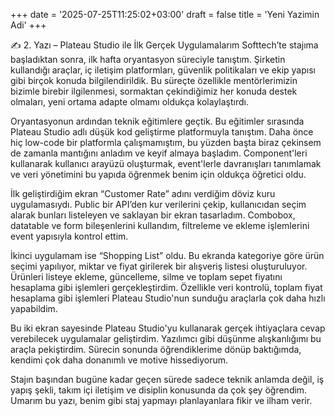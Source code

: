 +++
date = '2025-07-25T11:25:02+03:00'
draft = false
title = 'Yeni Yazimin Adi'
+++

✍️ 2. Yazı – Plateau Studio ile İlk Gerçek Uygulamalarım
Softtech’te stajıma başladıktan sonra, ilk hafta oryantasyon süreciyle tanıştım. Şirketin kullandığı araçlar, iç iletişim platformları, güvenlik politikaları ve ekip yapısı gibi birçok konuda bilgilendirildik. Bu süreçte özellikle mentörlerimizin bizimle birebir ilgilenmesi, sormaktan çekindiğimiz her konuda destek olmaları, yeni ortama adapte olmamı oldukça kolaylaştırdı.

Oryantasyonun ardından teknik eğitimlere geçtik. Bu eğitimler sırasında Plateau Studio adlı düşük kod geliştirme platformuyla tanıştım. Daha önce hiç low-code bir platformla çalışmamıştım, bu yüzden başta biraz çekinsem de zamanla mantığını anladım ve keyif almaya başladım. Component'leri kullanarak kullanıcı arayüzü oluşturmak, event'lerle davranışları tanımlamak ve veri yönetimini bu yapıda öğrenmek benim için oldukça öğretici oldu.

İlk geliştirdiğim ekran “Customer Rate” adını verdiğim döviz kuru uygulamasıydı. Public bir API’den kur verilerini çekip, kullanıcıdan seçim alarak bunları listeleyen ve saklayan bir ekran tasarladım. Combobox, datatable ve form bileşenlerini kullandım, filtreleme ve ekleme işlemlerini event yapısıyla kontrol ettim.

İkinci uygulamam ise “Shopping List” oldu. Bu ekranda kategoriye göre ürün seçimi yapılıyor, miktar ve fiyat girilerek bir alışveriş listesi oluşturuluyor. Ürünleri listeye ekleme, güncelleme, silme ve toplam sepet fiyatını hesaplama gibi işlemleri gerçekleştirdim. Özellikle veri kontrolü, toplam fiyat hesaplama gibi işlemleri Plateau Studio'nun sunduğu araçlarla çok daha hızlı yapabildim.

Bu iki ekran sayesinde Plateau Studio'yu kullanarak gerçek ihtiyaçlara cevap verebilecek uygulamalar geliştirdim. Yazılımcı gibi düşünme alışkanlığımı bu araçla pekiştirdim. Sürecin sonunda öğrendiklerime dönüp baktığımda, kendimi çok daha donanımlı ve motive hissediyorum.

Stajın başından bugüne kadar geçen sürede sadece teknik anlamda değil, iş yapış şekli, takım içi iletişim ve disiplin konusunda da çok şey öğrendim. Umarım bu yazı, benim gibi staj yapmayı planlayanlara fikir ve ilham verir.